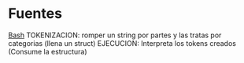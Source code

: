 # Fuentes

[Bash](https://www.gnu.org/software/bash/manual/bash.html)
TOKENIZACION: romper un string por partes y las tratas por categorias (llena un struct)
EJECUCION: Interpreta los tokens creados (Consume la estructura)
